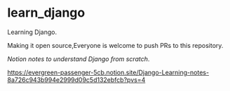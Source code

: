 # learn_django
Learning Django.

Making it open source,Everyone is welcome to push PRs to this repository. 

*Notion notes to understand Django from scratch*. 

https://evergreen-passenger-5cb.notion.site/Django-Learning-notes-8a726c943b994e2999d09c5d132ebfcb?pvs=4

